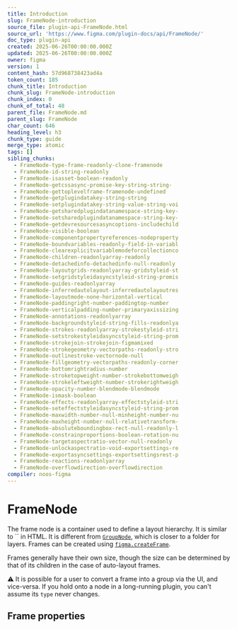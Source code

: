 ```yaml
---
title: Introduction
slug: FrameNode-introduction
source_file: plugin-api-FrameNode.html
source_url: 'https://www.figma.com/plugin-docs/api/FrameNode/'
doc_type: plugin-api
created: 2025-06-26T00:00:00.000Z
updated: 2025-06-26T00:00:00.000Z
owner: figma
version: 1
content_hash: 57d968738423ad4a
token_count: 185
chunk_title: Introduction
chunk_slug: FrameNode-introduction
chunk_index: 0
chunk_of_total: 48
parent_file: FrameNode.md
parent_slug: FrameNode
char_count: 646
heading_level: h3
chunk_type: guide
merge_type: atomic
tags: []
sibling_chunks:
  - FrameNode-type-frame-readonly-clone-framenode
  - FrameNode-id-string-readonly
  - FrameNode-isasset-boolean-readonly
  - FrameNode-getcssasync-promise-key-string-string-
  - FrameNode-gettoplevelframe-framenode-undefined
  - FrameNode-getplugindatakey-string-string
  - FrameNode-setplugindatakey-string-value-string-voi
  - FrameNode-getsharedplugindatanamespace-string-key-
  - FrameNode-setsharedplugindatanamespace-string-key-
  - FrameNode-getdevresourcesasyncoptions-includechild
  - FrameNode-visible-boolean
  - FrameNode-componentpropertyreferences-nodeproperty
  - FrameNode-boundvariables-readonly-field-in-variabl
  - FrameNode-clearexplicitvariablemodeforcollectionco
  - FrameNode-children-readonlyarray-readonly
  - FrameNode-detachedinfo-detachedinfo-null-readonly
  - FrameNode-layoutgrids-readonlyarray-gridstyleid-st
  - FrameNode-setgridstyleidasyncstyleid-string-promis
  - FrameNode-guides-readonlyarray
  - FrameNode-inferredautolayout-inferredautolayoutres
  - FrameNode-layoutmode-none-horizontal-vertical
  - FrameNode-paddingright-number-paddingtop-number
  - FrameNode-verticalpadding-number-primaryaxissizing
  - FrameNode-annotations-readonlyarray
  - FrameNode-backgroundstyleid-string-fills-readonlya
  - FrameNode-strokes-readonlyarray-strokestyleid-stri
  - FrameNode-setstrokestyleidasyncstyleid-string-prom
  - FrameNode-strokejoin-strokejoin-figmamixed
  - FrameNode-strokegeometry-vectorpaths-readonly-stro
  - FrameNode-outlinestroke-vectornode-null
  - FrameNode-fillgeometry-vectorpaths-readonly-corner
  - FrameNode-bottomrightradius-number
  - FrameNode-stroketopweight-number-strokebottomweigh
  - FrameNode-strokeleftweight-number-strokerightweigh
  - FrameNode-opacity-number-blendmode-blendmode
  - FrameNode-ismask-boolean
  - FrameNode-effects-readonlyarray-effectstyleid-stri
  - FrameNode-seteffectstyleidasyncstyleid-string-prom
  - FrameNode-maxwidth-number-null-minheight-number-nu
  - FrameNode-maxheight-number-null-relativetransform-
  - FrameNode-absoluteboundingbox-rect-null-readonly-l
  - FrameNode-constrainproportions-boolean-rotation-nu
  - FrameNode-targetaspectratio-vector-null-readonly
  - FrameNode-unlockaspectratio-void-exportsettings-re
  - FrameNode-exportasyncsettings-exportsettingsrest-p
  - FrameNode-reactions-readonlyarray
  - FrameNode-overflowdirection-overflowdirection
compiler: noos-figma
---
```


# FrameNode

The frame node is a container used to define a layout hierarchy. It is similar to `` in HTML. It is different from [`GroupNode`](/plugin-docs/api/GroupNode/), which is closer to a folder for layers. Frames can be created using [`figma.createFrame`](/plugin-docs/api/properties/figma-createframe/).

Frames generally have their own size, though the size can be determined by that of its children in the case of auto-layout frames.

⚠️ It is possible for a user to convert a frame into a group via the UI, and vice-versa. If you hold onto a node in a long-running plugin, you can't assume its `type` never changes.

## Frame properties
